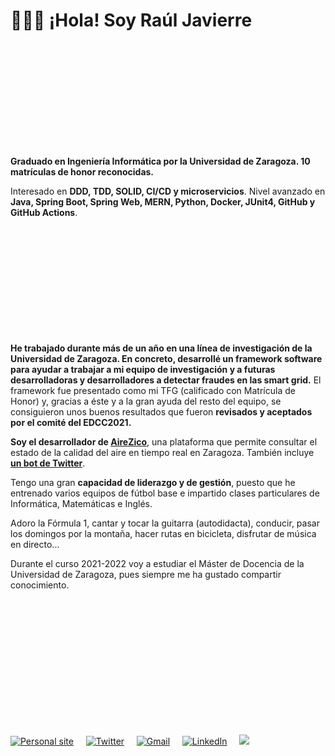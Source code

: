 # 👨🏽‍💻 ¡Hola! Soy Raúl Javierre

<p style="margin-top: 5vh; ">
    <strong>
        Graduado en Ingeniería Informática por la Universidad de Zaragoza. 10 matrículas de honor reconocidas.
    </strong>
<p>
    Interesado en <strong>DDD, TDD, SOLID, CI/CD y microservicios</strong>. Nivel avanzado en <strong>Java, Spring Boot, Spring Web, MERN, Python, Docker, JUnit4, GitHub y GitHub Actions</strong>.
</p>
<p style="margin-top: 5vh; ">
    <strong>He trabajado durante más de un año en una línea de investigación de la Universidad de Zaragoza. En concreto, desarrollé un framework software para ayudar a trabajar a mi equipo de investigación y a futuras desarrolladoras y desarrolladores a detectar fraudes en las smart grid.</strong> El framework fue presentado como mi TFG (calificado con Matrícula de Honor) y, gracias a éste y a la gran ayuda del resto del equipo, se consiguieron unos buenos resultados que fueron <strong>revisados y aceptados por el comité del EDCC2021.</strong>
</p>
<p>
    <strong>Soy el desarrollador de </strong><a href src="http://airezico.tk"><strong>AireZico</strong></a>, una plataforma que permite consultar el estado de la calidad del aire en tiempo real en Zaragoza. También incluye <a href="https://twitter.com/AireZico"><strong>un bot de Twitter</strong></a>.
</p>
<p>
    Tengo una gran <strong>capacidad de liderazgo y de gestión</strong>, puesto que he entrenado varios equipos de fútbol base e impartido clases particulares de Informática, Matemáticas e Inglés.
</p>
<p>
    Adoro la Fórmula 1, cantar y tocar la guitarra (autodidacta), conducir, pasar los domingos por la montaña, hacer rutas en bicicleta, disfrutar de música en directo...
</p>
<p style="margin-bottom: 5vh">
    Durante el curso 2021-2022 voy a estudiar el Máster de Docencia de la Universidad de Zaragoza, pues siempre me ha gustado compartir conocimiento.
</p>

</br>

<a href="https://rauljavierre.github.io/"><img src="https://img.shields.io/website?style=for-the-badge&url=https%3A%2F%2Frauljavierre.github.io%2F" alt="Personal site"></a> &nbsp; &nbsp;
<a href="https://twitter.com/rauljavierre"><img src="https://img.shields.io/badge/Twitter-1DA1F2?style=for-the-badge&logo=twitter&logoColor=white" alt="Twitter"></a> &nbsp; &nbsp;
<a href="mailto:javierreraul@gmail.com"><img src="https://img.shields.io/badge/Gmail-D14836?style=for-the-badge&logo=gmail&logoColor=white" alt="Gmail"></a> &nbsp; &nbsp;
<a href="https://www.linkedin.com/in/rauljavierre/"><img src="https://img.shields.io/badge/LinkedIn-0077B5?style=for-the-badge&logo=linkedin&logoColor=white" alt="LinkedIn"></a> &nbsp; &nbsp;
![](https://komarev.com/ghpvc/?username=javierreraul&color=blue)
